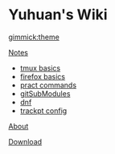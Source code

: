 <!--
  -- Yuhuan's Wiki
  -- Do NOT remove the leading `#` character.
  -->

# Yuhuan's Wiki


<!--
  -- Default theme
  -- (Read: http://dynalon.github.io/mdwiki/#!customizing.md#Theme_chooser)
  -->

[gimmick:theme](spacelab)


<!--
  -- Navigation
  -- (Read: http://dynalon.github.io/mdwiki/#!quickstart.md#Adding_a_navigation)
  -->

<!--
   -[Notes]()
   -    * # tmux
   -    * [tmux basics](pages/tmuxBasics.md)
   -    - - - -
   -
   -[About](pages/about.md)
   -
   -[Download](pages/download.md)
   -
   -->
 <!--A more complex navigation example: ------------------------------------------>

[Notes]()

  * [tmux basics](pages/notes/tmuxBasics.md)
  * [firefox basics](pages/notes/firefox-keyboard-shortcuts.md)
  * [pract commands](pages/notes/pract-Commands.md)
  * [gitSubModules](pages/notes/gitSubModules.md)
  * [dnf](pages/notes/dnf-pkg-manager.md)
  * [trackpt config](pages/notes/trackpoint-config.md)

[About](pages/about.md)

[Download](pages/download.md)

<!------------------------------------------------------------------------------ -->

<!--
  -- Change the Language
  -- Could be useful when there's more than one language wiki.
  -->

<!--
[Change the Language]()

  * [English (United States)](/en_US/)
  * [English (United Kingdom)](/en_GB/)
  * [Italian](/it/)
-->

<!--
  -- Let the user choose a theme
  -- (Read: http://dynalon.github.io/mdwiki/#!quickstart.md#Adding_a_navigation)
  -->

<!--
[gimmick:themechooser](Choose theme)
-->
